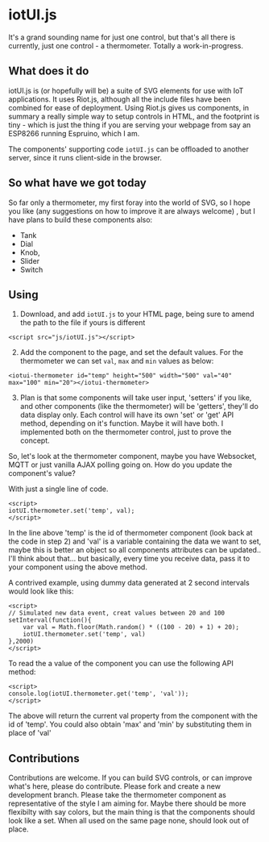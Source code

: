 # iotUI.js

It's a grand sounding name for just one control, but that's all there is currently, just one control - a thermometer.
Totally a work-in-progress.

## What does it do

iotUI.js is (or hopefully will be) a suite of SVG elements for use with IoT applications. It uses Riot.js, although all the include files have been combined for ease of deployment. Using Riot.js gives us components, in summary a really simple way to setup controls in HTML, and the footprint is tiny - which is just the thing if you are serving your webpage from say an ESP8266 running Espruino, which I am. 

The components' supporting code ```iotUI.js``` can be offloaded to another server, since it runs client-side in the browser.

## So what have we got today

So far only a thermometer, my first foray into the world of SVG, so I hope you like (any suggestions on how to improve it are always welcome) , but I have plans to build these components also:

- Tank 
- Dial
- Knob,
- Slider
- Switch

## Using

1) Download, and add ```iotUI.js``` to your HTML page, being sure to amend the path to the file if yours is different

```
<script src="js/iotUI.js"></script>
```

2) Add the component to the page, and set the default values. For the thermometer we can set ```val```, ```max``` and ```min``` values as below:

```
<iotui-thermometer id="temp" height="500" width="500" val="40" max="100" min="20"></iotui-thermometer>
```
3) Plan is that some components will take user input, 'setters' if you like, and other components (like the thermometer) will be 'getters', they'll do data display only. Each control will have its own 'set' or 'get' API method, depending on it's function. Maybe it will have both. I implemented both on the thermometer control, just to prove the concept.

So, let's look at the thermometer component, maybe you have Websocket, MQTT or just vanilla AJAX polling going on. How do you update the component's value?

With just a single line of code.

```
<script>
iotUI.thermometer.set('temp', val);
</script>
```

In the line above 'temp' is the id of thermometer component (look back at the code in step 2) and 'val' is a variable containing the data we want to set, maybe this is better an object so all components attributes can be updated.. I'll think about that... but basically, every time you receive data, pass it to your component using the above method.

A contrived example, using dummy data generated at 2 second intervals would look like this:

```
<script>
// Simulated new data event, creat values between 20 and 100
setInterval(function(){
	var val = Math.floor(Math.random() * ((100 - 20) + 1) + 20);
	iotUI.thermometer.set('temp', val)
},2000)
</script>
```

To read the a value of the component you can use the following API method:

```
<script>	
console.log(iotUI.thermometer.get('temp', 'val'));
</script>
```
The above will return the current val property from the component with the id of 'temp'. You could also obtain 'max' and 'min' by substituting them in place of 'val'


## Contributions

Contributions are welcome. If you can build SVG controls, or can improve what's here, please do contribute.  Please fork and create a new development branch. Please take the thermometer component as representative of the style I am aiming for. Maybe there should be more flexibilty with say colors, but the main thing is that the components should look like a set. When all used on the same page none, should look out of place.

